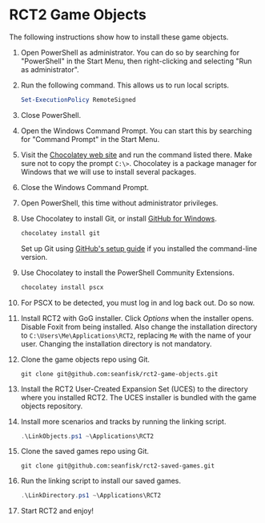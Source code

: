 RCT2 Game Objects
=================

The following instructions show how to install these game objects.

1. Open PowerShell as administrator. You can do so by searching for "PowerShell" in the Start Menu, then right-clicking and selecting "Run as administrator".

1. Run the following command. This allows us to run local scripts.

    ```powershell
    Set-ExecutionPolicy RemoteSigned
    ```

1. Close PowerShell.

1. Open the Windows Command Prompt. You can start this by searching for "Command Prompt" in the Start Menu.

1. Visit the [Chocolatey web site][choco] and run the command listed there. Make sure not to copy the prompt `C:\>`. Chocolatey is a package manager for Windows that we will use to install several packages.

1. Close the Windows Command Prompt.

1. Open PowerShell, this time without administrator privileges.

1. Use Chocolatey to install Git, or install [GitHub for Windows][gh-win].

    ```powershell
    chocolatey install git
    ```

    Set up Git using [GitHub's setup guide][gh-setup] if you installed the command-line version.

1. Use Chocolatey to install the PowerShell Community Extensions.

    ```powershell
    chocolatey install pscx
    ```

1. For PSCX to be detected, you must log in and log back out. Do so now.

1. Install RCT2 with GoG installer. Click *Options* when the installer opens. Disable Foxit from being installed. Also change the installation directory to `C:\Users\Me\Applications\RCT2`, replacing `Me` with the name of your user. Changing the installation directory is not mandatory.

1. Clone the game objects repo using Git.

    ```
    git clone git@github.com:seanfisk/rct2-game-objects.git
    ```

1. Install the RCT2 User-Created Expansion Set (UCES) to the directory where you installed RCT2. The UCES installer is bundled with the game objects repository.

1. Install more scenarios and tracks by running the linking script.

    ```powershell
    .\LinkObjects.ps1 ~\Applications\RCT2
    ```

1. Clone the saved games repo using Git.

    ```
    git clone git@github.com:seanfisk/rct2-saved-games.git
    ```

1. Run the linking script to install our saved games.

    ```powershell
    .\LinkDirectory.ps1 ~\Applications\RCT2
    ```

1. Start RCT2 and enjoy!

[choco]: http://chocolatey.org/
[gh-win]: https://windows.github.com/
[gh-setup]: https://help.github.com/articles/set-up-git